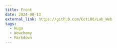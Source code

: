 ```yaml
---
title: Front
date: 2024-08-13
external_link: https://github.com/Coti00/Lab_Web
tags:
  - Hugo
  - Wowchemy
  - Markdown
---
```


<!--more-->
